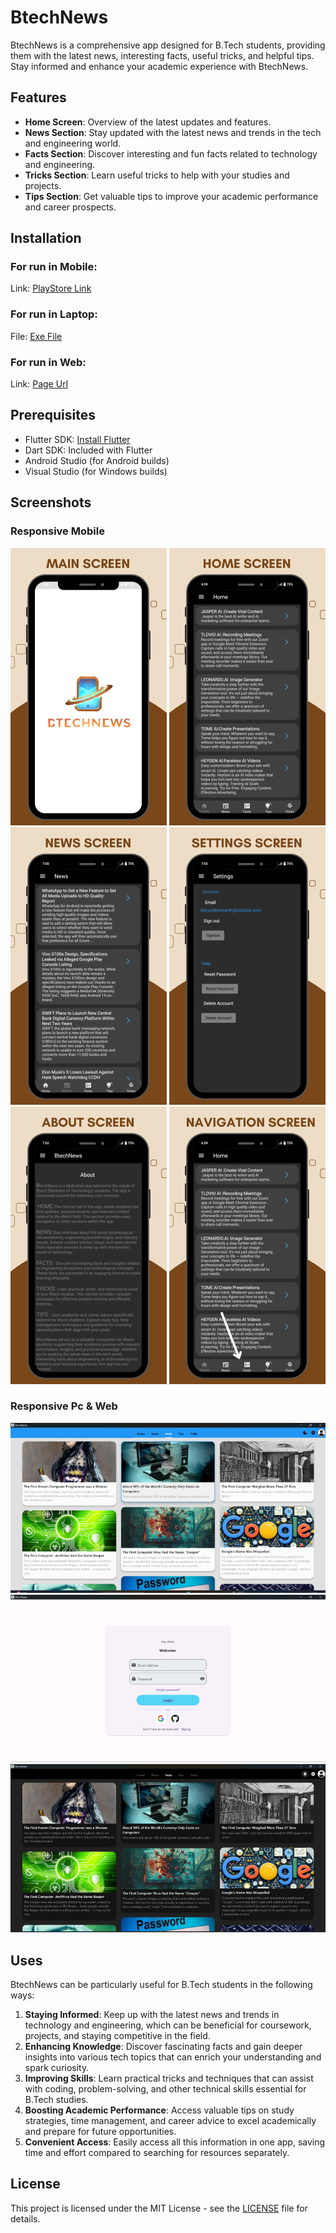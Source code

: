 # BtechNews

BtechNews is a comprehensive app designed for B.Tech students, providing them with the latest news, interesting facts, useful tricks, and helpful tips. Stay informed and enhance your academic experience with BtechNews.

## Features

- **Home Screen**: Overview of the latest updates and features.
- **News Section**: Stay updated with the latest news and trends in the tech and engineering world.
- **Facts Section**: Discover interesting and fun facts related to technology and engineering.
- **Tricks Section**: Learn useful tricks to help with your studies and projects.
- **Tips Section**: Get valuable tips to improve your academic performance and career prospects.

## Installation

### For run in Mobile:

 Link: [PlayStore Link](https://play.google.com/store/apps/details?id=com.btechnews.b2)

### For run in Laptop:

File: [Exe File](BtechNews.exe)

### For run in Web:

Link: [Page Url](https:thiruvidhirevanth.github.io/BtechNews)

## Prerequisites

- Flutter SDK: [Install Flutter](https://flutter.dev/docs/get-started/install)
- Dart SDK: Included with Flutter
- Android Studio (for Android builds)
- Visual Studio (for Windows builds)

## Screenshots

 ### Responsive Mobile
 
![](Screenshots/(1).png)  ![](Screenshots/(2).png)  ![](Screenshots/(3).png) ![](Screenshots/(4).png) ![](Screenshots/(5).png) ![](Screenshots/(6).png)

 ### Responsive Pc & Web

 ![](Screenshots/7.png)
![](Screenshots/9.png) ![](Screenshots/8.png) 

## Uses

BtechNews can be particularly useful for B.Tech students in the following ways:

1. **Staying Informed**: Keep up with the latest news and trends in technology and engineering, which can be beneficial for coursework, projects, and staying competitive in the field.
2. **Enhancing Knowledge**: Discover fascinating facts and gain deeper insights into various tech topics that can enrich your understanding and spark curiosity.
3. **Improving Skills**: Learn practical tricks and techniques that can assist with coding, problem-solving, and other technical skills essential for B.Tech studies.
4. **Boosting Academic Performance**: Access valuable tips on study strategies, time management, and career advice to excel academically and prepare for future opportunities.
5. **Convenient Access**: Easily access all this information in one app, saving time and effort compared to searching for resources separately.

## License

This project is licensed under the MIT License - see the [LICENSE](LICENSE) file for details.
 
 



 
 


 
